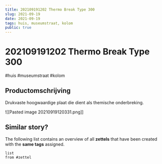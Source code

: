 ```yaml
---
title: 202109191202 Thermo Break Type 300 
slug: 2021-09-19
date: 2021-09-19
tags: huis, museumstraat, kolom
public: true
---
```


#  202109191202 Thermo Break Type 300
#huis #museumstraat #kolom 
## Productomschrijving

Drukvaste hoogwaardige plaat die dient als themische onderbreking.

![[Pasted image 20210919120331.png]]


## Similar story?
The following list contains an overview of all **zettels** that have been created with the **same tags** assigned.
```dataview
list
from #zettel
```